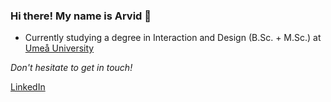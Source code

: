 ### Hi there! My name is Arvid 👋

- Currently studying a degree in Interaction and Design (B.Sc. + M.Sc.) at [Umeå University](https://www.umu.se/)

*Don't hesitate to get in touch!*


[LinkedIn](https://www.linkedin.com/in/arvid-tottie-218b68191/)
